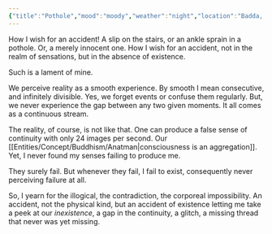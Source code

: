 ```yaml
---
{"title":"Pothole","mood":"moody","weather":"night","location":"Badda, Dhaka","dg-publish":true,"dg-note-icon":3,"tags":["life","regrets"],"created":"2023-08-13T23:39:16+06:00","updated":"2023-08-14T00:29:00+06:00","dg-path":"Journal/In the Threshold of the Midlife/Pothole.md","permalink":"/journal/in-the-threshold-of-the-midlife/pothole/","dgPassFrontmatter":true,"noteIcon":3}
---
```


How I wish for an accident! A slip on the stairs, or an ankle sprain in a pothole. Or, a merely innocent one. How I wish for an accident, not in the realm of sensations, but in the absence of existence.

Such is a lament of mine.

We perceive reality as a smooth experience. By smooth I mean consecutive, and infinitely divisible. Yes, we forget events or confuse them regularly. But, we never experience the gap between any two given moments. It all comes as a continuous stream.

The reality, of course, is not like that. One can produce a false sense of continuity with only 24 images per second. Our [[Entities/Concept/Buddhism/Anatman\|consciousness is an aggregation]]. Yet, I never found my senses failing to produce me.

They surely fail. But whenever they fail, I fail to exist, consequently never perceiving failure at all.

So, I yearn for the illogical, the contradiction, the corporeal impossibility. An accident, not the physical kind, but an accident of existence letting me take a peek at our *inexistence*, a gap in the continuity, a glitch, a missing thread that never was yet missing.